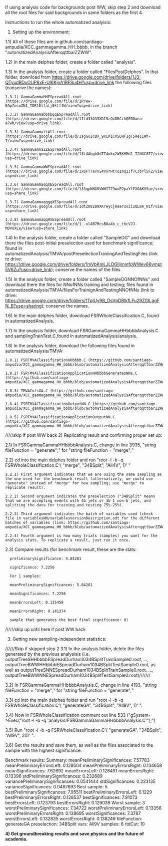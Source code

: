 If using analysis code for backgrounds post WW, skip step 2 and download all the root files for said backgrounds in same folders as the first 4.




Instructions to run the whole automatized analyisis:
   1) Setting up the environment:

1.1) All of these files are in github.com/santiago-ampudia/XCC_gammagamma_HH_bbbb, in the branch "automatizedAnalysisAfterqqttbarZZWW".

  1.2) In the main delphes folder, create a folder called "analysis".
  
  1.3) In the analysis folder, create a folder called "FilesPostDelphes". In that folder, download from https://drive.google.com/drive/folders/1J3-QTyudBDuOUP8xE-UI6KjnA1BFSu4H?usp=drive_link the following files (conserve the names):
  
    1.3.1) GammaGammaHHESpreadAll.root (https://drive.google.com/file/d/1RYew-EAp7osoZN1_TDRtElfalj0ktf4W/view?usp=drive_link)
    
    1.3.2) GammaGammabbbbqqESpreadAll.root (https://drive.google.com/file/d/1Itd33G35XDI5zQxDRCihQEDOuea-a7wb/view?usp=drive_link)
    
    1.3.3) GammaGammattAll.root (https://drive.google.com/file/d/1sgGuIcBX_9xLRiCRS6HF2gT5Ae1IWh-T/view?usp=drive_link)
    
    1.3.4) GammaGammaZZESpreadAll.root (https://drive.google.com/file/d/13L4Ahgb8dTT4okx2W5KHMd1_T2NXC8T7/view?usp=drive_link)
    
    1.3.5) GammaGammaWWESpreadAll.root (https://drive.google.com/file/d/1x6FT7avVS4VxrHtToImq2Jf7CJbYl5FZ/view?usp=drive_link)

    1.3.6) GammaGammaqqXESpreadAll.root (https://drive.google.com/file/d/133gpNNG6VWHIT79wuP2paYfFXOAKV5ue/view?usp=share_link)

    1.3.7) GammaGammaqqqqXESpreadAll.root (https://drive.google.com/file/d/1dtZ882B9XKreyCj8earzoii1QL6K_N1f/view?usp=share_link)

    1.3.8) GammaGammaqqHXESpreadAll.root (https://drive.google.com/file/d/1_-nl4B7McsB0a4b_c_thcVJJ-MDVUXLe/view?usp=share_link)
    
  1.4) In the analysis folder, create a folder called "SampleOG" and download there the files post-initial preselection used for benchmark significance; found in automatizedAnalysis/TMVA/postPreselectionTrainingAndTestingFiles (link to drive: https://drive.google.com/drive/folders/1mVbKmLJLOGIIjmmfpWWev66vmpt5V6Zu?usp=drive_link); conserve the names of the files
  
  1.5) In the analysis folder, create a folder called "SampleOGNNOfNNs" and download there the files for NNofNNs training and testing; files found in automatizedAnalysis/TMVA/filesForTrainignAndTestingNNOfNNs (link to drive: https://drive.google.com/drive/folders/1TplUy9B_DsVpDBlkfLFu29ZGILggFN_B?usp=sharing); conserve the names.
  
  1.6) In the main delphes folder, download FSRWholeClassification.C, found in automatizedAnalysis.
  
  1.7) In the analysis folder, download FSRGammaGammaHHbbbbAnalysis.C and samplingTrainTest.C,found in automatizedAnalysis/analysis.
  
  1.8) In the analysis folder, download the following files found in automatizedAnalysis/TMVA:
  
    1.8.1) FSRTMVAClassificationHHbbbb.C (https://github.com/santiago-ampudia/XCC_gammagamma_HH_bbbb/blob/automatizedAnalysisAfterqqttbarZZWWqqXqqqqXqqHX/automatizedAnalysis/TMVA/FSRTMVAClassificationHHbbbb.C)
    
    1.8.2) FSRTMVAClassificationApplicationHHbbbbGeneratesNNs.C (https://github.com/santiago-ampudia/XCC_gammagamma_HH_bbbb/blob/automatizedAnalysisAfterqqttbarZZWWqqXqqqqXqqHX/automatizedAnalysis/TMVA/FSRTMVAClassificationApplicationHHbbbbGeneratesNNs.C)

    1.8.3) TMVACutsGA.C (https://github.com/santiago-ampudia/XCC_gammagamma_HH_bbbb/blob/automatizedAnalysisAfterqqttbarZZWWqqXqqqqXqqHX/automatizedAnalysis/TMVA/TMVACutsGA.C)
    
    1.8.4) FSRTMVAClassificationOutputNN.C (https://github.com/santiago-ampudia/XCC_gammagamma_HH_bbbb/blob/automatizedAnalysisAfterqqttbarZZWWqqXqqqqXqqHX/automatizedAnalysis/TMVA/FSRTMVAClassificationOutputNN.C)
    
    1.8.5) FSRTMVAClassificationApplicationOutputNN.C (https://github.com/santiago-ampudia/XCC_gammagamma_HH_bbbb/blob/automatizedAnalysisAfterqqttbarZZWWqqXqqqqXqqHX/automatizedAnalysis/TMVA/FSRTMVAClassificationApplicationOutputNN.C)
    
/////skip if post WW back
2) Replicating result and confirming proper set up:
   
  2.1) In FSRGammaGammaHHbbbbAnalysis.C, change in line 3935, "string fileFunction = "generate";" for "string fileFunction = "merge";"
  
  2.2) cd into the main delphes folder and run "root -l -b -q FSRWholeClassification.C'( "merge", "34BSplit", "All4V", 1)' "
  
    2.2.1) First argument indicates that we are using the same sampling as the one used for the benchmark result (alternatively, we could use "generate" instead of "merge" for new sampling; use "merge" to replicate result).
    
    2.2.2) Second argument indicates the preselection ("34BSplit" means that we are accepting events with 4b jets or 3b 1 non-b jets, and splitting the data for training and testing 75%-25%).
    
    2.2.3) Third argument indicates the batch of variables used (check file in variablesNN/variablesVersionDescription.odt for the different batches of variables (link: https://github.com/santiago-ampudia/XCC_gammagamma_HH_bbbb/blob/automatizedAnalysisAfterqqttbarZZWW/variablesNN/variablesVersionDescription.odt))
    
    2.2.4) Fourth argument is how many trials (samples) you want for the analysis stats. To replicate a result, just run it once.
    
  2.3) Compare results (for benchmark result, these are the stats: 
  
      preliminarySignificance: 5.84281
      
      significance: 7.2256
      
      For 1 samples: 
      
      meanPreliminarySignificances: 5.84281
      
      meanSignificances: 7.2256
      
      meanErrorsLeft: 0.135458
      
      meanErrorsRight: 0.141374
      
      sample that generates the best final significance: 0)
   //////skip up until here if post WW back

3) Getting new sampling-independent statistics:

  //////Skip if skipped step 2  3.1) In the analysis folder, delete the files generated by the previous analysisis (i.e. outputTreeSHHbbbbESpreadDurham1034BSplitTrainSample0.root, ..., outputTreeBWWHHbbbbESpreadDurham1034BSplitTestSample0.root, as well as outputTreeSNNESpreadDurham1034BSplitTrainSample0.root, ..., outputTreeBWWNNESpreadDurham1034BSplitTestSample0.root)///////
  
  3.2) In FSRGammaGammaHHbbbbAnalysis.C, change in line 4193, "string fileFunction = "merge";" for "string fileFunction = "generate";"
  
  3.3) cd into the main delphes folder and run "root -l -b -q FSRWholeClassification.C'( "generateGA", "34BSplit", "All9V", 1)'  ".

  3.4) Now in FSRWholeClassification comment out line 533 ("gSystem->Exec("root -l -b -q 'analysis/FSRGammaGammaHHbbbbAnalysis.C'");")
  
  3.5) Run "root -l -b -q FSRWholeClassification.C'( "generateGA", "34BSplit", "All9V", 20)'  ".
  
  3.6) Get the results and save them, as well as the files associated to the sample with the highest significance.

  Benchmark results: 
      Summary:
      meanPreliminarySignificances: 7.57783
      meanPreliminaryErrorsLeft: 0.129504
      meanPreliminaryErrorsRight: 0.134658
      meanSignificances: 7.62692
      meanErrorsLeft: 0.128491
      meanErrorsRight: 0.13396
      stdPreliminarySignificances: 0.232689
      variancePreliminarySignificances: 0.0541444
      stdSignificances: 0.223135
      varianceSignificances: 0.0497893
      Best sample: 5
      bestPreliminarySignificances: 7.95511
      bestPreliminaryErrorsLeft: 0.1229
      bestPreliminaryErrorsRight: 0.128537
      bestSignificances: 7.91073
      bestErrorsLeft: 0.123793
      bestErrorsRight: 0.129039
      Worst sample: 3
      worstPreliminarySignificances: 7.34722
      worstPreliminaryErrorsLeft: 0.13356
      worstPreliminaryErrorsRight: 0.138695
      worstSignificances: 7.3787
      worstErrorsLeft: 0.132835
      worstErrorsRight: 0.138249
      fileFunction: generateGA
      preselection: 34BSplit
      vars: All9V
      samples: 6
      rtdCut: 10



**4) Get groundbreaking results and save physics and the future of academia.**

